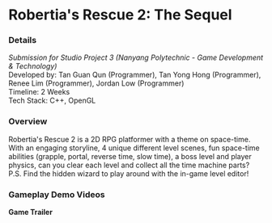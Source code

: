 # Robertia's Rescue 2: The Sequel
### Details
_Submission for Studio Project 3 (Nanyang Polytechnic - Game Development & Technology)_    
Developed by: Tan Guan Qun (Programmer), Tan Yong Hong (Programmer), Renee Lim (Programmer), Jordan Low (Programmer)     
Timeline: 2 Weeks   
Tech Stack: C++, OpenGL

### Overview
Robertia's Rescue 2 is a 2D RPG platformer with a theme on space-time.
With an engaging storyline, 4 unique different level scenes, fun space-time abilities (grapple, portal, reverse time, slow time), a boss level and player physics, can you clear each level and collect all the time machine parts?
P.S. Find the hidden wizard to play around with the in-game level editor!

### Gameplay Demo Videos
**Game Trailer**




